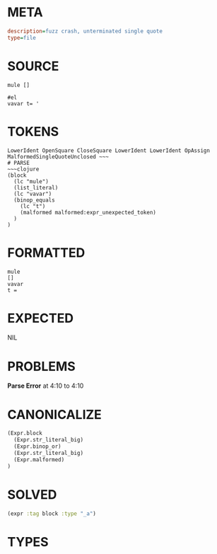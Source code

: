 # META
~~~ini
description=fuzz crash, unterminated single quote
type=file
~~~
# SOURCE
~~~roc
mule []

#el
vavar t= '
~~~
# TOKENS
~~~text
LowerIdent OpenSquare CloseSquare LowerIdent LowerIdent OpAssign MalformedSingleQuoteUnclosed ~~~
# PARSE
~~~clojure
(block
  (lc "mule")
  (list_literal)
  (lc "vavar")
  (binop_equals
    (lc "t")
    (malformed malformed:expr_unexpected_token)
  )
)
~~~
# FORMATTED
~~~roc
mule
[]
vavar
t = 
~~~
# EXPECTED
NIL
# PROBLEMS
**Parse Error**
at 4:10 to 4:10

# CANONICALIZE
~~~clojure
(Expr.block
  (Expr.str_literal_big)
  (Expr.binop_or)
  (Expr.str_literal_big)
  (Expr.malformed)
)
~~~
# SOLVED
~~~clojure
(expr :tag block :type "_a")
~~~
# TYPES
~~~roc
~~~
